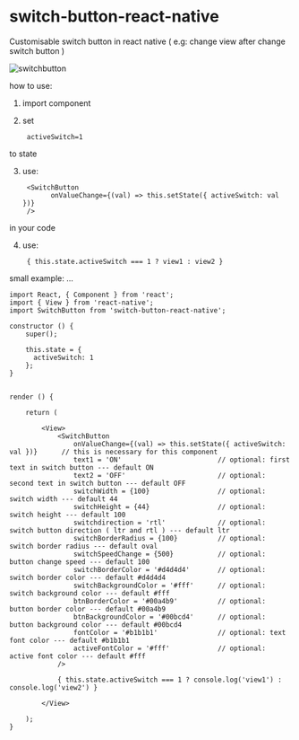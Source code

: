 # switch-button-react-native
Customisable switch button in react native ( e.g: change view after change  switch button )

![switchbutton](https://user-images.githubusercontent.com/33284430/32404024-3d02ba94-c15d-11e7-8e76-87276dd2ee1a.gif)


how to use:

1) import component
2) set

        activeSwitch=1
to state

3) use:

        <SwitchButton  
              onValueChange={(val) => this.setState({ activeSwitch: val })} 
        /> 
in your code

4) use:

        { this.state.activeSwitch === 1 ? view1 : view2 }





small example: ...
    
    import React, { Component } from 'react'; 
    import { View } from 'react-native'; 
    import SwitchButton from 'switch-button-react-native';
    
    constructor () {
        super();

        this.state = {
          activeSwitch: 1
        };
    }


    render () {

        return (

            <View>
                <SwitchButton
                    onValueChange={(val) => this.setState({ activeSwitch: val })}      // this is necessary for this component
                    text1 = 'ON'                        // optional: first text in switch button --- default ON
                    text2 = 'OFF'                       // optional: second text in switch button --- default OFF
                    switchWidth = {100}                 // optional: switch width --- default 44
                    switchHeight = {44}                 // optional: switch height --- default 100
                    switchdirection = 'rtl'             // optional: switch button direction ( ltr and rtl ) --- default ltr
                    switchBorderRadius = {100}          // optional: switch border radius --- default oval
                    switchSpeedChange = {500}           // optional: button change speed --- default 100
                    switchBorderColor = '#d4d4d4'       // optional: switch border color --- default #d4d4d4
                    switchBackgroundColor = '#fff'      // optional: switch background color --- default #fff
                    btnBorderColor = '#00a4b9'          // optional: button border color --- default #00a4b9
                    btnBackgroundColor = '#00bcd4'      // optional: button background color --- default #00bcd4
                    fontColor = '#b1b1b1'               // optional: text font color --- default #b1b1b1
                    activeFontColor = '#fff'            // optional: active font color --- default #fff
                />
                
                { this.state.activeSwitch === 1 ? console.log('view1') : console.log('view2') }
                
            </View>

        );
    }
